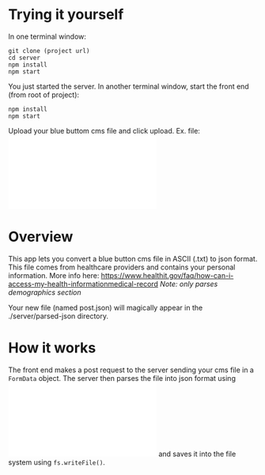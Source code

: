 Trying it yourself
==========

In one terminal window:

```
git clone (project url)
cd server
npm install
npm start
```

You just started the server. In another terminal window, start the front end
(from root of project):

```
npm install
npm start
```

Upload your blue buttom cms file and click upload. Ex. file:  ![cms_sample.txt](./server/parse/cms_sample.txt)

Overview
============

This app lets you convert a blue button cms file in ASCII (.txt) to json format.
This file comes from healthcare providers and contains your personal information.
More info here: https://www.healthit.gov/faq/how-can-i-access-my-health-informationmedical-record
*Note: only parses demographics section*

Your new file (named post.json) will magically appear in the ./server/parsed-json directory.

How it works
===============

The front end makes a post request to the server sending your cms file in a `FormData` object.
The server then parses the file into json format using
![parser.js](./server/src/parser.js) and saves it into the file system using `fs.writeFile()`.

